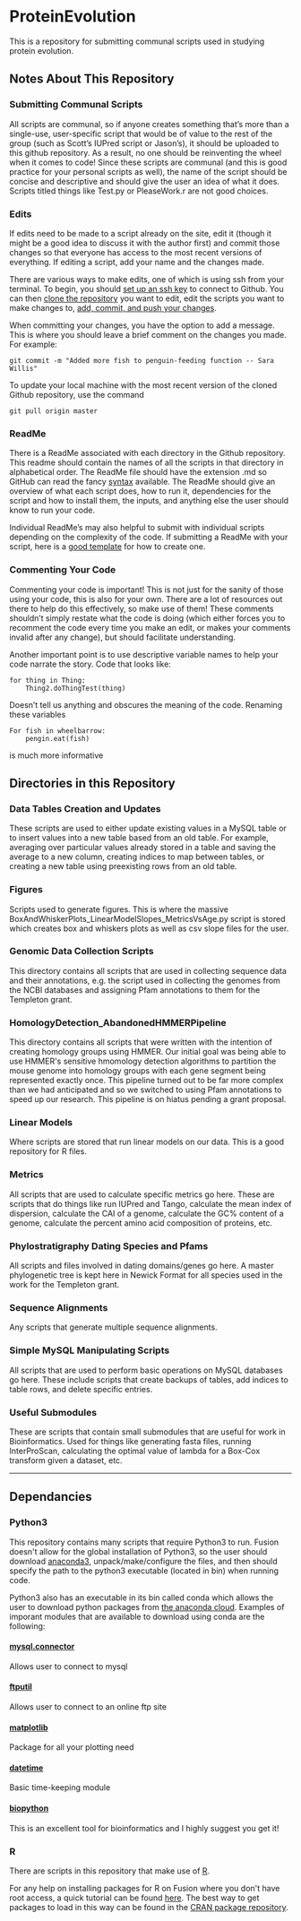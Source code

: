 # ProteinEvolution

This is a repository for submitting communal scripts used in studying protein evolution. 

## Notes About This Repository
### Submitting Communal Scripts
All scripts are communal, so if anyone creates something that’s more than a single-use, user-specific script that would be of value to the rest of the group (such as Scott’s IUPred script or Jason’s), it should be uploaded to this github repository. As a result, no one should be reinventing the wheel when it comes to code! Since these scripts are communal (and this is good practice for your personal scripts as well), the name of the script should be concise and descriptive and should give the user an idea of what it does. Scripts titled things like Test.py or PleaseWork.r are not good choices. 

### Edits
If edits need to be made to a script already on the site, edit it (though it might be a good idea to discuss it with the author first) and commit those changes so that everyone has access to the most recent versions of everything. If editing a script, add your name and the changes made. 

There are various ways to make edits, one of which is using ssh from your terminal. To begin, you should [set up an ssh key](https://help.github.com/en/articles/connecting-to-github-with-ssh) to connect to Github. You can then [clone the repository](https://confluence.atlassian.com/bitbucket/clone-a-repository-223217891.html) you want to edit, edit the scripts you want to make changes to, [add, commit, and push your changes](https://dev.to/juni/git-and-github---must-know-commands-to-make-your-first-commit-333c). 

When committing your changes, you have the option to add a message. This is where you should leave a brief comment on the changes you made. For example:

```
git commit -m "Added more fish to penguin-feeding function -- Sara Willis"
```

To update your local machine with the most recent version of the cloned Github repository, use the command

```
git pull origin master
```

### ReadMe
There is a ReadMe associated with each directory in the Github repository. This readme should contain the names of all the scripts in that directory in alphabetical order. The ReadMe file should have the extension .md so GitHub can read the fancy [syntax](https://help.github.com/articles/basic-writing-and-formatting-syntax/) available. The ReadMe should give an overview of what each script does, how to run it, dependencies for the script and how to install them, the inputs, and anything else the user should know to run your code. 

Individual ReadMe’s may also helpful to submit with individual scripts depending on the complexity of the code. If submitting a ReadMe with your script, here is a [good template](https://gist.github.com/PurpleBooth/109311bb0361f32d87a2) for how to create one.

### Commenting Your Code
Commenting your code is important! This is not just for the sanity of those using your code, this is also for your own. There are a lot of resources out there to help do this effectively, so make use of them! These comments shouldn’t simply restate what the code is doing (which either forces you to recomment the code every time you make an edit, or makes your comments invalid after any change), but should facilitate understanding. 

Another important point is to use descriptive variable names to help your code narrate the story. Code that looks like:

```
for thing in Thing:
	Thing2.doThingTest(thing)
```

Doesn’t tell us anything and obscures the meaning of the code. Renaming these variables

```
For fish in wheelbarrow:
	pengin.eat(fish)
```

is much more informative


## Directories in this Repository

### Data Tables Creation and Updates
These scripts are used to either update existing values in a MySQL table or to insert values into a new table based from an old table. For example, averaging over particular values already stored in a table and saving the average to a new column, creating indices to map between tables, or creating a new table using preexisting rows from an old table.

### Figures 
Scripts used to generate figures. This is where the massive BoxAndWhiskerPlots_LinearModelSlopes_MetricsVsAge.py script is stored which creates box and whiskers plots as well as csv slope files for the user.

### Genomic Data Collection Scripts
This directory contains all scripts that are used in collecting sequence data and their annotations, e.g. the script used in collecting the genomes from the NCBI databases and assigning Pfam annotations to them for the Templeton grant. 

### HomologyDetection_AbandonedHMMERPipeline
This directory contains all scripts that were written with the intention of creating homology groups using HMMER. Our initial goal was being able to use HMMER's sensitive hmomology detection algorithms to partition the mouse genome into homology groups with each gene segment being represented exactly once. This pipeline turned out to be far more complex than we had anticipated and so we switched to using Pfam annotations to speed up our research. This pipeline is on hiatus pending a grant proposal.

### Linear Models
Where scripts are stored that run linear models on our data. This is a good repository for R files.

### Metrics
All scripts that are used to calculate specific metrics go here. These are scripts that do things like run IUPred and Tango, calculate the mean index of dispersion, calculate the CAI of a genome, calculate the GC% content of a genome, calculate the percent amino acid composition of proteins, etc.

### Phylostratigraphy Dating Species and Pfams
All scripts and files involved in dating domains/genes go here. A master phylogenetic tree is kept here in Newick Format for all species used in the work for the Templeton grant.

### Sequence Alignments
Any scripts that generate multiple sequence alignments.

### Simple MySQL Manipulating Scripts
All scripts that are used to perform basic operations on MySQL databases go here. These include scripts that create backups of tables, add indices to table rows, and delete specific entries. 

### Useful Submodules
These are scripts that contain small submodules that are useful for work in Bioinformatics. Used for things like generating fasta files, running InterProScan, calculating the optimal value of lambda for a Box-Cox transform given a dataset, etc.

---------------

## Dependancies 

### Python3
This repository contains many scripts that require Python3 to run. Fusion doesn't allow for the global installation of Python3, so the user should download [anaconda3](https://www.anaconda.com/distribution/), unpack/make/configure the files, and then should specify the path to the python3 executable (located in bin) when running code. 

Python3 also has an executable in its bin called conda which allows the user to download python packages from [the anaconda cloud](https://anaconda.org/). Examples of imporant modules that are available to download using conda are the following:

#### [mysql.connector](https://anaconda.org/anaconda/mysql-connector-python)
Allows user to connect to mysql

#### [ftputil](https://anaconda.org/conda-forge/ftputil)
Allows user to connect to an online ftp site

#### [matplotlib](https://anaconda.org/conda-forge/matplotlib)
Package for all your plotting need

#### [datetime](https://anaconda.org/trentonoliphant/datetime)
Basic time-keeping module

#### [biopython](https://anaconda.org/anaconda/biopython)
This is an excellent tool for bioinformatics and I highly suggest you get it!

### R
There are scripts in this repository that make use of [R](https://www.r-project.org/). 

For any help on installing packages for R on Fusion where you don't have root access, a quick tutorial can be found [here](https://cmdlinetips.com/2012/05/how-to-install-a-r-package-locally-and-load-it-easily/). The best way to get packages to load in this way can be found in the [CRAN package repository](https://cran.r-project.org/web/packages/).
